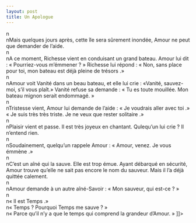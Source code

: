 ```yaml
---
layout: post
title: Un Apologue
---
```


<p>n<br />nMais quelques jours après, cette île sera sûrement inondée, Amour ne peut que demander de l’aide.<br />n<br />nA ce moment, Richesse vient en conduisant un grand bateau. Amour lui dit : « Pourriez-vous m’émmener ? » Richesse lui répond : « Non, sans place pour toi, mon bateau est déjà pleine de trésors .» <br />n<br />nAmour voit Vanité dans un beau bateau, et elle lui crie : «Vanité, sauvez-moi, s’il vous plaît.» Vanité refuse sa demande : « Tu es toute mouillée. Mon bateau mignon serait endommagé. »<br />n<br />nTristesse vient, Amour lui demande de l’aide : « Je voudrais aller avec toi .» « Je suis très très triste. Je ne veux que rester solitaire .»<br />n<br />nPlaisir vient et passe. Il est très joyeux en chantant. Qulequ’un lui crie ? Il n’entend rien.<br />n<br />nSoudainement, quelqu’un rappele Amour : « Amour, venez. Je vous émmène .»<br />n<br />nC’est un aîné qui la sauve. Elle est trop émue. Ayant débarqué en sécurité, Amour trouve qu’elle ne sait pas encore le nom du sauveur. Mais il l’a déjà quittée calement.<br />n<br />nAmour demande à un autre aîné-Savoir : « Mon sauveur, qui est-ce ? »<br />n<br />n« Il est Temps .»<br />n« Temps ? Pourquoi Temps me sauve ? »<br />n« Parce qu’il n’y a que le temps qui comprend la grandeur d’Amour. » ]]&gt;
</p>
